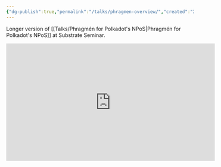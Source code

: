 ```yaml
---
{"dg-publish":true,"permalink":"/talks/phragmen-overview/","created":"2023-08-28T15:03:15.000+02:00","updated":"2024-08-21T14:45:15.927+02:00"}
---
```


Longer version of [[Talks/Phragmén for Polkadot's NPoS\|Phragmén for Polkadot's NPoS]] at Substrate Seminar. 

<iframe width="560" height="315" src="https://www.youtube.com/embed/MjOvVhc1oXw" title="YouTube video player" frameborder="0" allow="accelerometer; autoplay; clipboard-write; encrypted-media; gyroscope; picture-in-picture" allowfullscreen></iframe>
